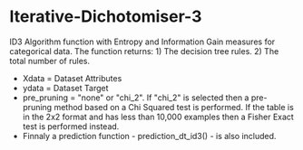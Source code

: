 # Iterative-Dichotomiser-3
ID3 Algorithm function with Entropy and Information Gain measures for categorical data. The function returns: 1) The decision tree rules. 2) The total number of rules.

* Xdata = Dataset Attributes
* ydata = Dataset Target
* pre_pruning = "none" or "chi_2". If "chi_2" is selected then a pre-pruning method based on a Chi Squared test is performed. If the table is in the 2x2 format and has less than 10,000 examples then a Fisher Exact test is performed instead.
* Finnaly a prediction function - prediction_dt_id3() - is also included.
